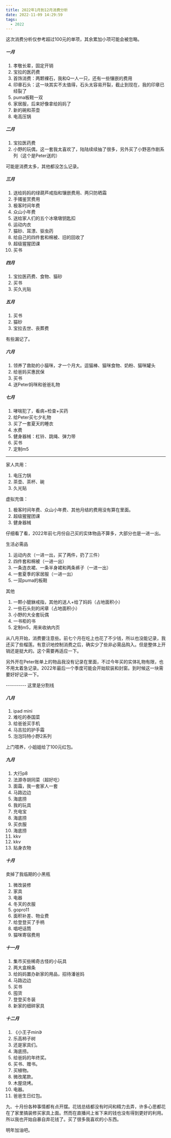 ```yaml
---
title: 2022年1月到12月消费分析
date: 2022-11-09 14:29:59
tags:
  - 2022
---
```


这次消费分析仅参考超过100元的单项，其余累加小项可能会被忽略。

##### 一月

1. 孝敬长辈，固定开销
2. 宝拉的医药费
3. 首饰消费：两颗裸石，我和Q一人一只，还有一些镶嵌的费用
4. 印章石头：这一块其实不太值得，石头太容易开裂，截止到现在，我的印章已经裂了
5. puma板鞋一双
6. 家居服，后来好像拿给妈妈了
7. 新的碗和茶壶
8. 电高压锅

##### 二月

1. 宝拉医药费
2. 小野的玩偶，这一套我太喜欢了，陆陆续续抽了很多，另外买了小野恶作剧系列（这个是Peter送的）
   
可能是消费太多，其他都没怎么记录。

##### 三月

1. 送给妈妈的绿葫芦戒指和镶嵌费用、两只防晒霜
2. 手镯鉴赏费用
3. 极客时间年费
4. 众山小年费
5. 送给家人们的五个冰墩墩钥匙扣
6. 运动内衣
7. 猫砂、耳漂、驱虫药
8. 给自己的四件套和棉被、旧的回收了
9. 超级猩猩团课
10. 买书


##### 四月

1. 宝拉医药费、食物、猫砂
2. 买书
3. 买久光贴

##### 五月

1. 买书
2. 猫砂
3. 宝拉去世、丧葬费

有些漏记了。

##### 六月

1. 领养了救助的小猫咪，才一个月大。逗猫棒、猫咪食物、奶粉、猫咪罐头
2. 给爸妈买惠民保
3. 买书
4. 送Peter妈咪和爸爸礼物

##### 七月

1. 哮喘犯了，看病+检查+买药
2. 给Peter买七夕礼物
3. 买了一套夏天的睡衣
4. 水费
5. 健身器械：杠铃、跳绳、弹力带
6. 买书
7. 定制m5

-------------

家人共用：

1. 电压力锅
2. 茶壶、茶杯、碗
3. 久光贴

虚拟充值：

1. 极客时间年费、众山小年费、其他月结的费用没有算在里面。
2. 超级猩猩团课
3. 健身器械

仔细看了看，2022年前七月份自己买的实体物品不算多，大部分也是一进一出。

生活必需品

1. 运动内衣（一进一出，买了两件，扔了三件）
2. 四件套和棉被（一进一出）
3. 一条连衣裙、一条半身裙和两条裤子（一进一出）
4. 一套夏季的家居服（一进一出）
5. 一双puma的板鞋

其他

1. 一颗小貔貅戒指，其他的送人+给了妈妈（占地面积小）
2. 一些石头刻的闲章（占地面积小）
3. 小野的大全套玩偶
4. 一书柜的书
5. 定制m5，用来收纳内页

从八月开始，消费要注意些。前七个月在吃上也花了不少钱，所以也没能记录，我还买了些榴莲。有意识地控制消费之后，确实少了些非必需品购入。但是整体上开销还是挺大的。这个需要再适应一下。

另外开在Peter账单上的物品我没有记录在里面，不过今年买的实体礼物有限，也不用太着急记录。2022年最后一个季度可能会开始软装和封窗。到时候这一块需要好好记录一下。

---------- 这里是分割线

##### 八月

1. ipad mini
2. 难吃的泰国菜
3. 给爸爸买手机
4. 马吉拉的护手霜
5. 泡泡玛特小野2系列

上门喂养，小姐姐给了100元红包。

##### 九月

1. 大行p8
2. 法源寺胡同菜（超好吃）
3. 面霜，我一套家人一套
4. 马路边边
5. 海底捞
6. 我的玩具
7. 充电宝
8. 海底捞
9. 买衣服
10. 海底捞
11. kkv
12. kkv
13. 贴身衣物

##### 十月

卖掉了我临期的小黑瓶

1. 微改装修
2. 家具
3. 电器
4. 冬天的衣服
5. gopro11
6. 面积补差、物业费
7. 给登登买了手柄
8. 唱吧话筒
9. 猫咪寄宿费用


##### 十一月

1. 集市买些稀奇古怪的小玩具
2. 两大盒棉条
3. 给妈妈置办新家的用品，招待潘爸妈
4. 马路边边
5. 买书
6. 囤货
7. 登登买冬装
8. 新家的细碎家具

##### 十二月

1. 《小王子mini》
2. 乐高柿子树
3. 还是家具们。
4. 海底捞。
5. 给爸妈的年终奖。
6. 买书、赠书。
7. 买植物。
8. 微改尾款。
9. 木屋烧烤。
10. 电器。
11. 爸爸生日红包。

九、十月份各种事情都有点开摆。花钱总结都没有时间和精力去弄，许多心思都花在了家里搞装修买家具上面。然而在直播间上省下来的钱也没有得到更好的利用。所以我也开始自暴自弃花钱了。买了很多我喜欢的小东西。

明年加油吧。